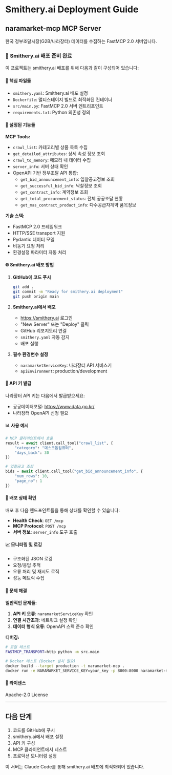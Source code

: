 # Smithery.ai Deployment Guide

## naramarket-mcp MCP Server

한국 정부조달시장(G2B/나라장터) 데이터를 수집하는 FastMCP 2.0 서버입니다.

### 🚀 Smithery.ai 배포 준비 완료

이 프로젝트는 smithery.ai 배포를 위해 다음과 같이 구성되어 있습니다:

#### 📁 핵심 파일들
- `smithery.yaml`: Smithery.ai 배포 설정
- `Dockerfile`: 멀티스테이지 빌드로 최적화된 컨테이너
- `src/main.py`: FastMCP 2.0 서버 엔트리포인트 
- `requirements.txt`: Python 의존성 정의

#### 🔧 설정된 기능들

**MCP Tools:**
- `crawl_list`: 카테고리별 상품 목록 수집
- `get_detailed_attributes`: 상세 속성 정보 조회
- `crawl_to_memory`: 메모리 내 데이터 수집
- `server_info`: 서버 상태 확인
- OpenAPI 기반 정부조달 API 통합:
  - `get_bid_announcement_info`: 입찰공고정보 조회
  - `get_successful_bid_info`: 낙찰정보 조회
  - `get_contract_info`: 계약정보 조회
  - `get_total_procurement_status`: 전체 공공조달 현황
  - `get_mas_contract_product_info`: 다수공급자계약 품목정보

**기술 스택:**
- FastMCP 2.0 프레임워크
- HTTP/SSE transport 지원
- Pydantic 데이터 모델
- 비동기 요청 처리
- 환경설정 파라미터 자동 처리

#### 🌐 Smithery.ai 배포 방법

1. **GitHub에 코드 푸시**
   ```bash
   git add .
   git commit -m "Ready for smithery.ai deployment"
   git push origin main
   ```

2. **Smithery.ai에서 배포**
   - https://smithery.ai 로그인
   - "New Server" 또는 "Deploy" 클릭
   - GitHub 리포지토리 연결
   - `smithery.yaml` 자동 감지
   - 배포 실행

3. **필수 환경변수 설정**
   - `naramarketServiceKey`: 나라장터 API 서비스키
   - `apiEnvironment`: production/development

#### 🔐 API 키 발급

나라장터 API 키는 다음에서 발급받으세요:
- 공공데이터포털: https://www.data.go.kr/
- 나라장터 OpenAPI 신청 필요

#### 📊 사용 예시

```python
# MCP 클라이언트에서 호출
result = await client.call_tool("crawl_list", {
    "category": "데스크톱컴퓨터",
    "days_back": 30
})

# 입찰공고 조회
bids = await client.call_tool("get_bid_announcement_info", {
    "num_rows": 10,
    "page_no": 1
})
```

#### 🚀 배포 상태 확인

배포 후 다음 엔드포인트들을 통해 상태를 확인할 수 있습니다:

- **Health Check**: `GET /mcp`
- **MCP Protocol**: `POST /mcp`
- **서버 정보**: `server_info` 도구 호출

#### 📈 모니터링 및 로깅

- 구조화된 JSON 로깅
- 요청/응답 추적
- 오류 처리 및 재시도 로직
- 성능 메트릭 수집

#### 🔧 문제 해결

**일반적인 문제들:**
1. **API 키 오류**: `naramarketServiceKey` 확인
2. **연결 시간초과**: 네트워크 설정 확인  
3. **데이터 형식 오류**: OpenAPI 스펙 준수 확인

**디버깅:**
```bash
# 로컬 테스트
FASTMCP_TRANSPORT=http python -m src.main

# Docker 테스트 (Docker 설치 필요)
docker build --target production -t naramarket-mcp .
docker run -e NARAMARKET_SERVICE_KEY=your_key -p 8000:8000 naramarket-mcp
```

#### 📝 라이센스

Apache-2.0 License

---

## 다음 단계

1. 코드를 GitHub에 푸시
2. smithery.ai에서 배포 설정
3. API 키 구성
4. MCP 클라이언트에서 테스트
5. 프로덕션 모니터링 설정

이 서버는 Claude Code를 통해 smithery.ai 배포에 최적화되어 있습니다.